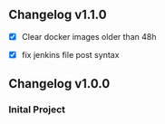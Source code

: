 ## Changelog v1.1.0
- [x] Clear docker images older than 48h
- [x] fix jenkins file post syntax



## Changelog v1.0.0
### Inital Project